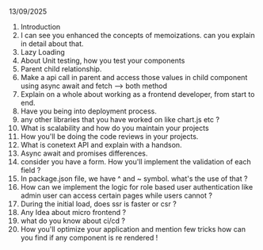 
13/09/2025

1. Introduction
2. I can see you enhanced the concepts of memoizations. can you explain in detail about that.
3. Lazy Loading
4. About Unit testing, how you test your components
5. Parent child relationship.
6. Make a api call in parent and access those values in child component using async await and fetch --> both method
7. Explain on a whole about working as a frontend developer, from start to end.
8. Have you being into deployment process.
9. any other libraries that you have worked on like chart.js etc ?
10. What is scalability and how do you maintain your projects
11. How you'll be doing the code reviews in your projects.
12. What is conetext API and explain with a handson.
13. Async await and promises differences.
14. consider you have a form. How you'll implement the validation of each field ?
15. In package.json file, we have ^ and ~ symbol. what's the use of that ?
16. How can we implement the logic for role based user authentication like admin user can access certain pages while users cannot ?
17. During the initial load, does ssr is faster or csr ?
18. Any Idea about micro frontend ?
19. what do you know about ci/cd ?
20. How you'll optimize your application and mention few tricks how can you find if any component is re rendered !



